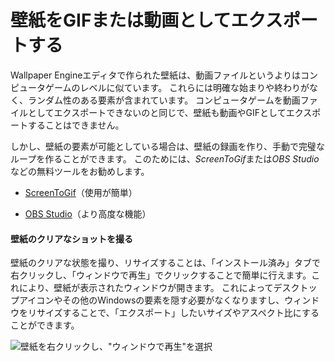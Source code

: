 # 壁紙をGIFまたは動画としてエクスポートする

Wallpaper Engineエディタで作られた壁紙は、動画ファイルというよりはコンピュータゲームのレベルに似ています。 これらには明確な始まりや終わりがなく、ランダム性のある要素が含まれています。 コンピュータゲームを動画ファイルとしてエクスポートできないのと同じで、壁紙も動画やGIFとしてエクスポートすることはできません。

しかし、壁紙の要素が可能としている場合は、壁紙の録画を作り、手動で完璧なループを作ることができます。 このためには、*ScreenToGif*または*OBS Studio*などの無料ツールをお勧めします。

* [ScreenToGif](https://www.screentogif.com/)（使用が簡単）

* [OBS Studio](https://obsproject.com/)（より高度な機能）

#### 壁紙のクリアなショットを撮る

壁紙のクリアな状態を撮り、リサイズすることは、「インストール済み」タブで右クリックし、「ウィンドウで再生」でクリックすることで簡単に行えます。これにより、壁紙が表示されたウィンドウが開きます。 これによってデスクトップアイコンやその他のWindowsの要素を隠す必要がなくなりますし、ウィンドウをリサイズすることで、「エクスポート」したいサイズやアスペクト比にすることができます。

![壁紙を右クリックし、"ウィンドウで再生"を選択](./playinwindow.gif)